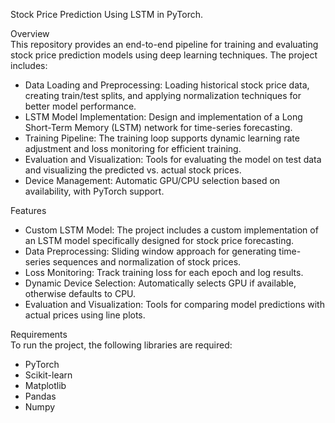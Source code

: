 Stock Price Prediction Using LSTM in PyTorch.  

Overview   
This repository provides an end-to-end pipeline for training and evaluating stock price prediction models using deep learning techniques. The project includes:

- Data Loading and Preprocessing: Loading historical stock price data, creating train/test splits, and applying normalization techniques for better model performance.
- LSTM Model Implementation: Design and implementation of a Long Short-Term Memory (LSTM) network for time-series forecasting.
- Training Pipeline: The training loop supports dynamic learning rate adjustment and loss monitoring for efficient training.
- Evaluation and Visualization: Tools for evaluating the model on test data and visualizing the predicted vs. actual stock prices.
- Device Management: Automatic GPU/CPU selection based on availability, with PyTorch support.
  
Features   
- Custom LSTM Model: The project includes a custom implementation of an LSTM model specifically designed for stock price forecasting.
- Data Preprocessing: Sliding window approach for generating time-series sequences and normalization of stock prices.
- Loss Monitoring: Track training loss for each epoch and log results.
- Dynamic Device Selection: Automatically selects GPU if available, otherwise defaults to CPU.
- Evaluation and Visualization: Tools for comparing model predictions with actual prices using line plots.

Requirements    
To run the project, the following libraries are required:
- PyTorch
- Scikit-learn
- Matplotlib
- Pandas
- Numpy
